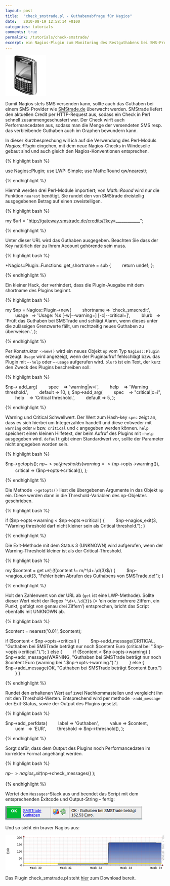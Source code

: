 ```yaml
---
layout: post
title:  "check_smstrade.pl - Guthabenabfrage für Nagios"
date:   2010-08-19 12:58:14 +0100
categories: tutorials
comments: true
permalink: /tutorials/check-smstrade/
excerpt: ein Nagios-Plugin zum Monitoring des Restguthabens bei SMS-Providern
---
```

<div class='pull-right' markdown="1">

![](/assets/check_smstrade/blackberry.png)

</div>

Damit Nagios stets SMS versenden kann, sollte auch das Guthaben bei
einem SMS-Provider wie
[SMStrade.de](http://www.smstrade.de/)
überwacht werden. SMStrade liefert den aktuellen Credit per HTTP-Request
aus, sodass ein Check in Perl schnell zusammengeschustert war.
 Der Check wirft auch Performancedaten aus, sodass man die Menge der
versendeten SMS resp. das verbleibende Guthaben auch im Graphen
bewundern kann.

In dieser Kurzbesprechung will ich auf die Verwendung des Perl-Moduls
*Nagios::Plugin* eingehen, mit dem neue Nagios-Checks in Windeseile gebaut
sind und auch gleich den Nagios-Konventionen entsprechen.

{% highlight bash %}

use Nagios::Plugin;
use LWP::Simple;
use Math::Round qw/nearest/;

{% endhighlight %}

Hiermit werden drei Perl-Module importiert; von *Math::Round* wird nur die
Funktion `nearest` benötigt. Sie rundet den von SMStrade dreistellig
ausgegebenen Betrag auf einen zweistelligen.

{% highlight bash %}

my $url = "http://gateway.smstrade.de/credits/?key=____________";

{% endhighlight %}

Unter dieser URL wird das Guthaben ausgegeben. Beachten Sie dass der Key
natürlich der zu Ihrem Account gehörende sein muss.

{% highlight bash %}

*Nagios::Plugin::Functions::get_shortname = sub {
        return undef;
};

{% endhighlight %}

Ein kleiner Hack, der verhindert, dass die Plugin-Ausgabe mit dem
shortname des Plugins beginnt.

{% highlight bash %}

my $np = Nagios::Plugin->new(
        shortname => 'check_smscredit',
        usage   => 'Usage: %s [-w|--warning=] [-c|--critical=]',
        blurb   => 'Prüft das Guthaben bei SMSTrade und schlägt Alarm,
wenn dieses unter die zulässigen Grenzwerte fällt, um rechtzeitig neues
Guthaben zu überweisen.',
);

{% endhighlight %}

Per Konstruktor `->new()` wird ein neues Objekt `np` vom Typ
`Nagios::Plugin` erzeugt. `Usage` wird angezeigt, wenn der Pluginaufruf
fehlschlägt bzw. das Plugin mit `–-help` oder `–-usage` aufgerufen wird.
`blurb` ist ein Text, der kurz den Zweck des Plugins beschreiben soll:

{% highlight bash %}

$np-> add_arg(
        spec    => 'warning|w=i',
        help    => 'Warning threshold.',
        default => 10,
);
$np->add_arg(
        spec    => "critical|c=i",
        help    => 'Critical threshold.',
        default => 5,
);

{% endhighlight %}

Warning und Critical Schwellwert. Der Wert zum Hash-key `spec` zeigt an,
dass es sich hierbei um Integerzahlen handelt und diese entweder mit
`warning` oder `w` bzw. `critical` und `c` angegeben werden können.
`help` speichert einen kleinen Hilfetext, der beim Aufruf des Plugins
mit `–help` ausgegeben wird. `default` gibt einen Standardwert vor,
sollte der Parameter nicht angegeben worden sein.

{% highlight bash %}

$np->getopts();
$np->set_thresholds(
        warning => ($np->opts->warning()),
        critical => ($np->opts->critical()),
);

{% endhighlight %}

Die Methode `->getopts()` liest die übergebenen Argumente in das Objekt
`np` ein. Diese werden dann in die Threshold-Variablen des np-Objektes
geschrieben.

{% highlight bash %}

if ($np->opts->warning < $np->opts->critical ) {
        $np->nagios_exit(3, "Warning threshold darf nicht kleiner sein als Critical threshold.");
}

{% endhighlight %}

Die Exit-Methode mit dem Status 3 (UNKNOWN) wird aufgerufen, wenn der
Warning-Threshold kleiner ist als der Critical-Threshold.

{% highlight bash %}

my $content = get $url;
if ($content !\~ m/\^\d+\.\d{3}$/) {
        $np->nagios_exit(3, "Fehler beim Abrufen des Guthabens von SMSTrade.de!");
}

{% endhighlight %}

Holt den Zahlenwert von der URL ab (`get` ist eine LWP-Methode). Sollte
dieser Wert nicht der Regex `^\d+\.\d{3}$` (= ‘ein oder mehrere
Ziffern, ein Punkt, gefolgt von genau drei Ziffern’) entsprechen, bricht
das Script ebenfalls mit UNKNOWN ab.

{% highlight bash %}

$content = nearest('0.01', $content);

if ($content < $np->opts->critical) {
        $np->add_message(CRITICAL, "Guthaben bei SMSTrade beträgt nur noch $content Euro (critical bei ".$np->opts->critical.").");
} else {
        if ($content < $np->opts->warning) {
           $np->add_message(WARNING, "Guthaben bei SMSTrade beträgt nur noch $content Euro (warning bei ".$np->opts->warning.").")
        } else {
           $np->add_message(OK, "Guthaben bei SMSTrade beträgt $content Euro.")
        }
}

{% endhighlight %}

Rundet den erhaltenen Wert auf zwei Nachkommastellen und vergleicht ihn
mit den Threshold-Werten. Entsprechend wird per methode
`->add_message` der Exit-Status, sowie der Output des Plugins gesetzt.

{% highlight bash %}

$np->add_perfdata(
        label => 'Guthaben',
        value => $content,
        uom   => 'EUR',
        threshold => $np->threshold(),
);

{% endhighlight %}

Sorgt dafür, dass dem Output des Plugins noch Performancedaten im
korrekten Format angehängt werden.

{% highlight bash %}

$np->nagios_exit(
        $np->check_messages()
);

{% endhighlight %}

Wertet den `Messages`-Stack aus und beendet das Script mit dem
entsprechenden Exitcode und Output-String – fertig:

![](/assets/check_smstrade/service.png "Der fertige Check in der Service overview")

Und so sieht ein braver Nagios aus:

![](/assets/check_smstrade/graph.png "PNP4Nagios")

Das Plugin check_smstrade.pl steht
[hier](/assets/check_smstrade/check_smstrade.pl)
zum Download bereit.
